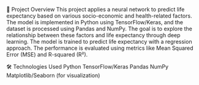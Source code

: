 📌 Project Overview
This project applies a neural network to predict life expectancy based on various socio-economic and health-related factors. 
The model is implemented in Python using TensorFlow/Keras, and the dataset is processed using Pandas and NumPy. 
The goal is to explore the relationship between these factors and life expectancy through deep learning.
The model is trained to predict life expectancy with a regression approach. The performance is evaluated using metrics like Mean Squared Error (MSE) and R-squared (R²).

🛠️ Technologies Used
Python
TensorFlow/Keras
Pandas
NumPy
Matplotlib/Seaborn (for visualization)

